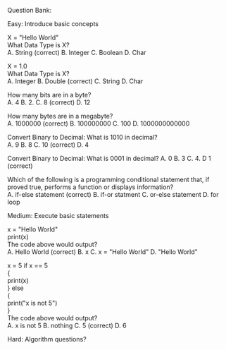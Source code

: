 Question Bank:

Easy: Introduce basic concepts

X = "Hello World"  
What Data Type is X?  
A. String (correct) B. Integer C. Boolean D. Char 

X = 1.0  
What Data Type is X?  
A. Integer B. Double (correct) C. String D. Char

How many bits are in a byte?  
A. 4 B. 2. C. 8 (correct) D. 12

How many bytes are in a megabyte?  
A. 1000000 (correct) B. 100000000 C. 100 D. 1000000000000

Convert Binary to Decimal: What is 1010 in decimal?  
A. 9 B. 8 C. 10 (correct) D. 4  

Convert Binary to Decimal: What is 0001 in decimal?
A. 0 B. 3 C. 4. D 1 (correct)

Which of the following is a programming conditional statement that, if proved true, performs a function or displays information?  
A. if-else statement (correct) B. if-or statment C. or-else statement D. for loop

Medium: Execute basic statements  

x = "Hello World"  
print(x)  
The code above would output?  
A. Hello World (correct) B. x C. x = "Hello World" D. "Hello World"

x = 5
if x == 5  
{  
  print(x)  
} 
else  
{  
  print("x is not 5")  
}  
The code above would output?  
A. x is not 5 B. nothing C. 5 (correct) D. 6  

Hard: Algorithm questions?

